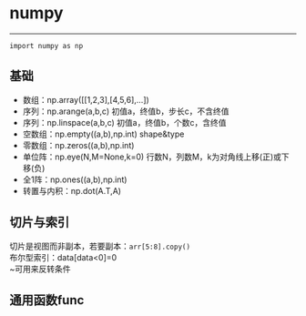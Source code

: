 # numpy  
----------------------
`import numpy as np`  
## 基础  
- 数组：np.array([[1,2,3],[4,5,6],...])  
- 序列：np.arange(a,b,c)  初值a，终值b，步长c，不含终值  
- 序列：np.linspace(a,b,c)    初值a，终值b，个数c，含终值  
- 空数组：np.empty((a,b),np.int) shape&type  
- 零数组：np.zeros((a,b),np.int)  
- 单位阵：np.eye(N,M=None,k=0) 行数N，列数M，k为对角线上移(正)或下移(负)  
- 全1阵：np.ones((a,b),np.int)  
- 转置与内积：np.dot(A.T,A)  
## 切片与索引  
切片是视图而非副本，若要副本：`arr[5:8].copy()`  
布尔型索引：data[data<0]=0  
~可用来反转条件  

## 通用函数func  
